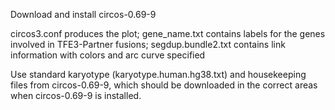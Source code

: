 Download and install circos-0.69-9

circos3.conf produces the plot; gene_name.txt contains labels for the genes involved in TFE3-Partner fusions; segdup.bundle2.txt contains link information with colors and arc curve specified

Use standard karyotype (karyotype.human.hg38.txt) and housekeeping files from circos-0.69-9, which should be downloaded in the correct areas when circos-0.69-9 is installed. 

